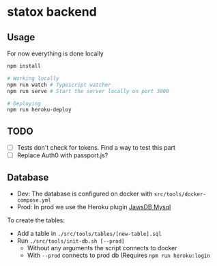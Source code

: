 # statox backend

## Usage

For now everything is done locally

```bash
npm install

# Working locally
npm run watch # Typescript watcher
npm run serve # Start the server locally on port 3000

# Deploying
npm run heroku-deploy
```

## TODO

-   [ ] Tests don't check for tokens. Find a way to test this part
-   [ ] Replace Auth0 with passport.js?

## Database

-   Dev: The database is configured on docker with `src/tools/docker-compose.yml`
-   Prod: In prod we use the Heroku plugin [JawsDB Mysql](https://elements.heroku.com/addons/jawsdb)

To create the tables:

-   Add a table in `./src/tools/tables/[new-table].sql`
-   Run `./src/tools/init-db.sh [--prod]`
    -   Without any arguments the script connects to docker
    -   With `--prod` connects to prod db (Requires `npm run heroku:login`
